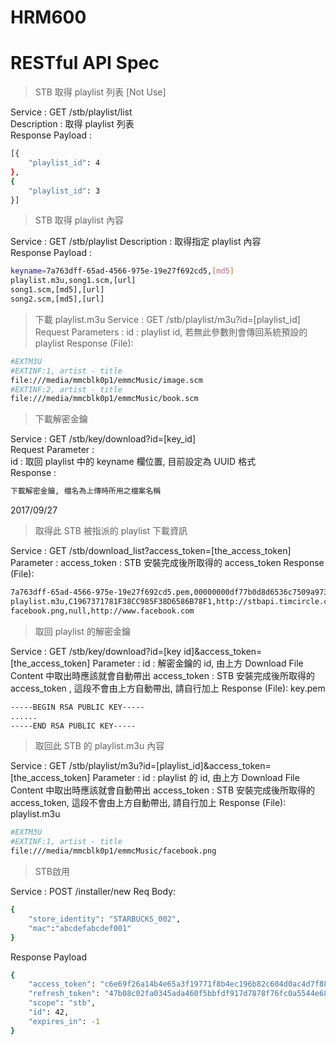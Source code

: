 # HRM600
# RESTful API Spec

> STB 取得 playlist 列表 [Not Use]

Service : GET /stb/playlist/list  
Description : 取得 playlist 列表  
Response Payload :
```sh
[{
    "playlist_id": 4
},
{
    "playlist_id": 3
}]
```
>STB 取得 playlist 內容

Service : GET /stb/playlist
Description : 取得指定 playlist 內容  
Response Payload :
```sh
keyname=7a763dff-65ad-4566-975e-19e27f692cd5,[md5]
playlist.m3u,song1.scm,[url]
song1.scm,[md5],[url]
song2.scm,[md5],[url]
```

>下載 playlist.m3u
Service : GET /stb/playlist/m3u?id=[playlist_id]
Request Parameters : id : playlist id, 若無此參數則會傳回系統預設的 playlist
Response (File): 
```sh
#EXTM3U
#EXTINF:1, artist - title
file:///media/mmcblk0p1/emmcMusic/image.scm
#EXTINF:2, artist - title
file:///media/mmcblk0p1/emmcMusic/book.scm
```

>下載解密金鑰

Service : GET /stb/key/download?id=[key_id]  
Request Parameter :  
id : 取回 playlist 中的 keyname 欄位置, 目前設定為 UUID 格式  
Response :
```sh
下載解密金鑰, 檔名為上傳時所用之檔案名稱
```

2017/09/27
>取得此 STB 被指派的 playlist 下載資訊

Service : GET /stb/download_list?access_token=[the_access_token]
Parameter :
    access_token : STB 安裝完成後所取得的 access_token 
Response (File):
```sh
7a763dff-65ad-4566-975e-19e27f692cd5.pem,00000000df77b0d8d6536c7509a97363b4dd6f25,http://stbapi.timcircle.com:80/stb/key/download?id=7a763dff-65ad-4566-975e-19e27f692cd5
playlist.m3u,C1967371781F38CC985F38D6586B78F1,http://stbapi.timcircle.com:80/stb/playlist/m3u?id=4
facebook.png,null,http://www.facebook.com
```

>取回 playlist 的解密金鑰

Service : GET /stb/key/download?id=[key id]&access_token=[the_access_token]
Parameter :
    id : 解密金鑰的 id, 由上方 Download File Content 中取出時應該就會自動帶出
access_token : STB 安裝完成後所取得的 access_token , 這段不會由上方自動帶出, 請自行加上
Response (File): key.pem
```sh
-----BEGIN RSA PUBLIC KEY-----
......
-----END RSA PUBLIC KEY-----

```

>取回此 STB 的 playlist.m3u 內容

Service : GET /stb/playlist/m3u?id=[playlist_id]&access_token=[the_access_token]
Parameter :
    id : playlist 的 id, 由上方 Download File Content 中取出時應該就會自動帶出
access_token : STB 安裝完成後所取得的 access_token, 這段不會由上方自動帶出, 請自行加上
Response (File): playlist.m3u
```sh
#EXTM3U
#EXTINF:1, artist - title
file:///media/mmcblk0p1/emmcMusic/facebook.png
```

>STB啟用

Service : POST /installer/new
Req Body:
```sh
{
    "store_identity": "STARBUCKS_002",
    "mac":"abcdefabcdef001" 
}
```
Response Payload
```sh
{
    "access_token": "c6e69f26a14b4e65a3f19771f8b4ec196b82c604d0ac4d7f887602e5db3bf00aff22d5041dcf4807852cd4be4ce1f804eb5fc3689f6b40efb824dd365596293b3af34c5309f0431a8154852ce0204adb72262e1ad7b849bda023c8a1d65947a5",
    "refresh_token": "47b08c02fa0345ada460f5bbfdf917d7878f76fc0a5544e685d984a1010e4d3dc0115f46d8fb4aa3847e5da280c1628cd1785b0a13c74df1aa6b49dccffa16521575045b23514b99b9dc09d10bb54b5c507b886df68a47a594db87d71d59ce7b",
    "scope": "stb",
    "id": 42,
    "expires_in": -1
}
```
